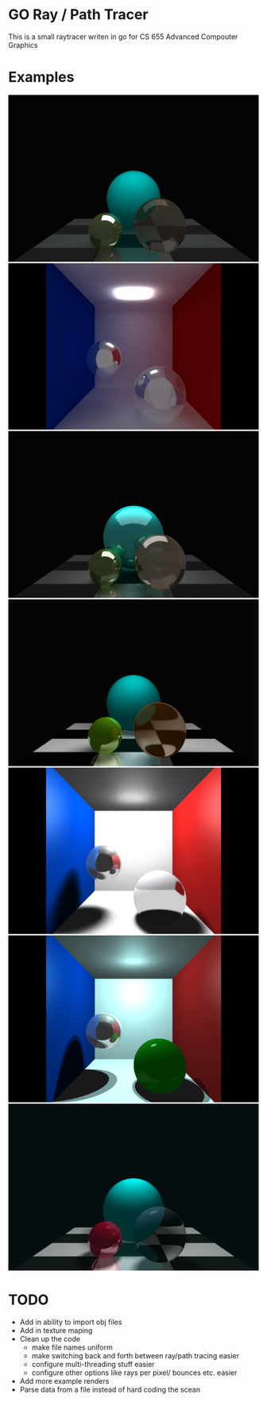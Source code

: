 # GO Ray / Path Tracer

This is a small raytracer writen in go for CS 655 Advanced Compouter Graphics

# Examples

![PT Chess](https://github.com/bjatkin/RayTracer/blob/master/Renders/PathTracedChessScean.png)
![PT Cornel](https://github.com/bjatkin/RayTracer/blob/master/Renders/PathTracedCornelBox.png)
![PT Reflect](https://github.com/bjatkin/RayTracer/blob/master/Renders/PathTracedReflectScean.png)
![RT Chess](https://github.com/bjatkin/RayTracer/blob/master/Renders/RayTracedChessScean.png)
![RT Cornel](https://github.com/bjatkin/RayTracer/blob/master/Renders/RayTracedCornelBox.png)
![RT Cornel 2](https://github.com/bjatkin/RayTracer/blob/master/Renders/RayTracedCornelBox2.png)
![RT Chess 2](https://github.com/bjatkin/RayTracer/blob/master/Renders/RayTracedScean.png)

# TODO
 * Add in ability to import obj files
 * Add in texture maping
 * Clean up the code
    * make file names uniform
    * make switching back and forth between ray/path tracing easier
    * configure multi-threading stuff easier
    * configure other options like rays per pixel/ bounces etc. easier
 * Add more example renders
 * Parse data from a file instead of hard coding the scean